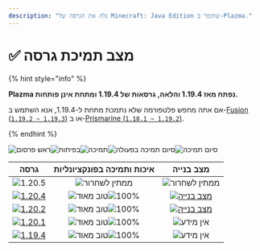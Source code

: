```yaml
---
description: "גלה את הגרסה של Minecraft: Java Edition שתומך ב-Plazma."
---
```


# ✅ מצב תמיכת גרסה

{% hint style="info" %}

**Plazma נפתח מאז 1.19.4 והלאה, גרסאות של 1.19.4 ומתחת אינן פותחות.**

אם אתה מחפש פלטפורמה שלא נתמכת מתחת ל-1.19.4, אנא השתמש ב-[Fusion (`1.19.2 ~ 1.19.3`)](https://github.com/RuinedTechnologyUnify/Fusion) או ב-[Prismarine (`1.18.1 ~ 1.19.2`)](https://github.com/PrismarineTeam/Prismarine).

{% endhint %}

[wtr]: <https://badge.plazmamc.org/0/בהמתין לשחרור>
[ukn]: https://badge.plazmamc.org/0/אין%20מידע
[vgd]: https://badge.plazmamc.org/1/טוב%20מאוד
[100]: https://badge.plazmamc.org/percent/100

![ראש פרסום][wtr]![בפיתוח](https://badge.plazmamc.org/1/בפיתוח)![תמיכה](https://badge.plazmamc.org/2/תמיכה)![סיום תמיכה בפעולה](https://badge.plazmamc.org/6/סיום%20תמיכה%20בפעולה)![סיום תמיכה](https://badge.plazmamc.org/4/סיום%20תמיכה)

|                                        גרסה                                       |  איכות ותמיכה בפונקציונליות  |                                              מצב בנייה                                             |
| :-------------------------------------------------------------------------------: | :--------------------------: | :------------------------------------------------------------------------------------------------: |
|                   ![1.20.5](https://badge.plazmamc.org/0/1.20.5)                  |     ![ממתין לשחרור][wtr]     |                                        ![ממתין לשחרור][wtr]                                        |
| [![1.20.4](https://badge.plazmamc.org/2/1.20.4)](https://git.plazmamc.org/1.20.4) | ![טוב מאוד][vgd]![100%][100] | [![מצב בנייה](https://build.plazmamc.org/1.20.4)](https://build.plazmamc.org/1.20.4?redirect=true) |
| [![1.20.2](https://badge.plazmamc.org/6/1.20.2)](https://git.plazmamc.org/1.20.2) | ![טוב מאוד][vgd]![100%][100] | [![מצב בנייה](https://build.plazmamc.org/1.20.2)](https://build.plazmamc.org/1.20.2?redirect=true) |
| [![1.20.1](https://badge.plazmamc.org/4/1.20.1)](https://git.plazmamc.org/1.20.1) | ![טוב מאוד][vgd]![100%][100] |                                          ![אין מידע][ukn]                                          |
| [![1.19.4](https://badge.plazmamc.org/4/1.19.4)](https://git.plazmamc.org/1.19.4) | ![טוב מאוד][vgd]![100%][100] |                                          ![אין מידע][ukn]                                          |
